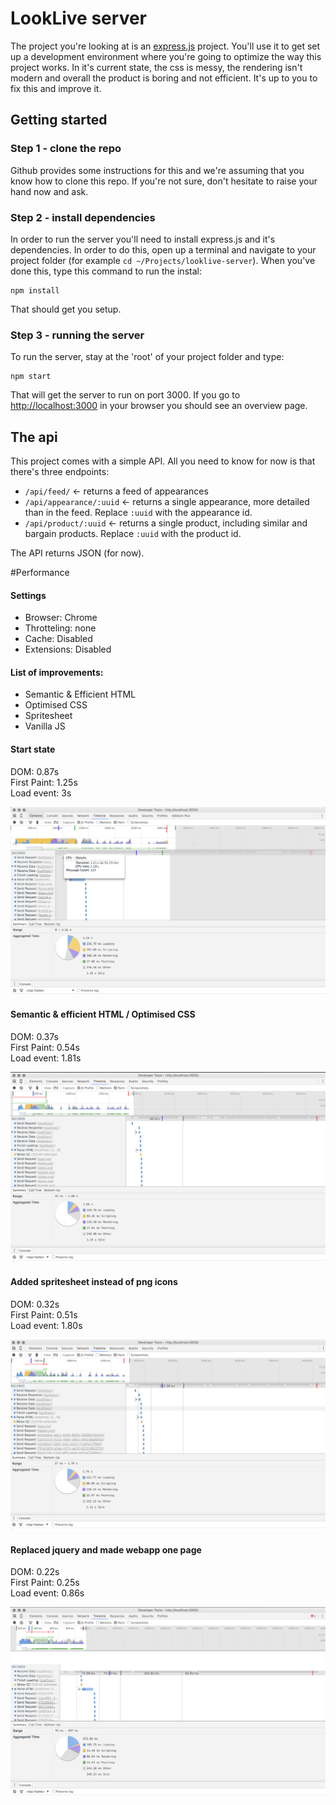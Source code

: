 # LookLive server

The project you're looking at is an [express.js](http://expressjs.com) project. You'll use it to get set up a development environment where you're
going to optimize the way this project works. In it's current state, the css is messy, the rendering isn't modern and
overall the product is boring and not efficient. It's up to you to fix this and improve it.

## Getting started

### Step 1 - clone the repo
Github provides some instructions for this and we're assuming that you know how to clone this repo. If you're not sure,
don't hesitate to raise your hand now and ask.

### Step 2 - install dependencies
In order to run the server you'll need to install express.js and it's dependencies. In order to do this, open up a 
terminal and navigate to your project folder (for example `cd ~/Projects/looklive-server`). When you've done this, type
this command to run the instal:

```
npm install
```

That should get you setup.

### Step 3 - running the server
To run the server, stay at the 'root' of your project folder and type:

```
npm start
```

That will get the server to run on port 3000. If you go to [http://localhost:3000](http://localhost:3000) in your browser
you should see an overview page.

## The api

This project comes with a simple API. All you need to know for now is that there's three endpoints:

* `/api/feed/` <- returns a feed of appearances
* `/api/appearance/:uuid` <- returns a single appearance, more detailed than in the feed. Replace `:uuid` with the 
appearance id.
* `/api/product/:uuid` <- returns a single product, including similar and bargain products. Replace `:uuid` with the 
product id.

The API returns JSON (for now).


#Performance

#### Settings
* Browser: Chrome
* Throtteling: none
* Cache: Disabled
* Extensions: Disabled 

#### List of improvements:
* Semantic & Efficient HTML
* Optimised CSS
* Spritesheet
* Vanilla JS

#### Start state


DOM: 0.87s  
First Paint: 1.25s  
Load event: 3s  

![Before](/readme_images/before.png)

#### Semantic & efficient HTML / Optimised CSS

DOM: 0.37s  
First Paint: 0.54s  
Load event: 1.81s  

![After semantic html](/readme_images/after_html-css.png)

#### Added spritesheet instead of png icons

DOM: 0.32s  
First Paint: 0.51s  
Load event: 1.80s  

![After spritesheet](/readme_images/after_spritesheet.png)

#### Replaced jquery and made webapp one page 

DOM: 0.22s  
First Paint: 0.25s  
Load event: 0.86s  

![After onepage](/readme_images/after_onepage.png)